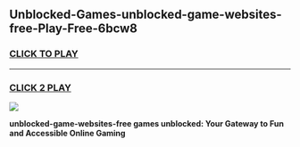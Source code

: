 
## Unblocked-Games-unblocked-game-websites-free-Play-Free-6bcw8
<h3>
<a href="https://premium76.site?title=unblocked-game-websites-free&ref=10A">CLICK TO PLAY</a></h3>
<hr>

<h3>
<a href="https://premium76.site?title=unblocked-game-websites-free&ref=10A">CLICK 2 PLAY</a>
  
</h3>

<a href="https://premium76.site?title=unblocked-game-websites-free&ref=10A"><img src="https://clearcache.store/games.png"></a>


**unblocked-game-websites-free games unblocked: Your Gateway to Fun and Accessible Online Gaming**
